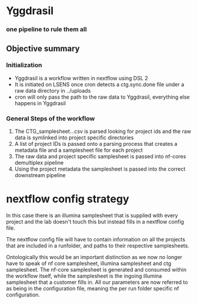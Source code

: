 # Yggdrasil

### one pipeline to rule them all

## Objective summary

### Initialization

* Yggdrasil is a workflow written in nextflow using DSL 2
* It is initiated on LSENS once cron detects a ctg.sync.done file under a raw data directory in ../uploads
* cron will only pass the path to the raw data to Yggdrasil, everything else happens in Yggdrasil

### General Steps of the workflow

1. The CTG_samplesheet...csv is parsed looking for project ids and the raw data is symlinked into project specific directories
2. A list of project IDs is passed onto a parsing process that creates a metadata file and a samplesheet file for each project
3. The raw data and project specific samplesheet is passed into nf-cores demultiplex pipeline
4. Using the project metadata the samplesheet is passed into the correct downstream pipeline


# nextflow config strategy

In this case there is an illumina samplesheet that is supplied with every project and 
the lab doesn't touch this but instead fills in a nextflow config file.

The nextflow config file will have to contain information on all the projects that are included
in a runfolder, and paths to their respective samplesheets.

Ontologically this would be an important distinction as we now no longer have to speak of
nf core samplesheet, illumina samplesheet and ctg samplesheet. The nf-core samplesheet is generated 
and consumed within the workflow itself, while the samplesheet is the ingoing illumina samplesheet that
a customer fills in. All our parameters are now referred to as being in the configuration file, meaning
the per run folder specific nf configuration.